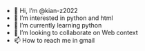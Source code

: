 - 👋 Hi, I’m @kian-z2022
- 👀 I’m interested in python and html
- 🌱 I’m currently learning python
- 💞️ I’m looking to collaborate on Web context
- 📫 How to reach me in gmail

<!---
kian-z2022/kian-z2022 is a ✨ special ✨ repository because its `README.md` (this file) appears on your GitHub profile.
You can click the Preview link to take a look at your changes.
--->
